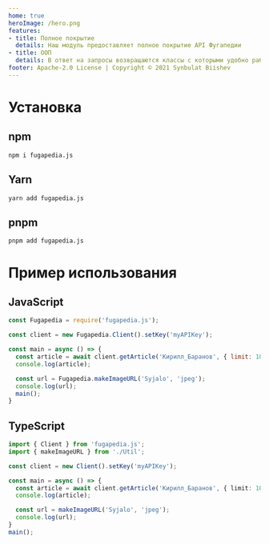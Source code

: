 ```yaml
---
home: true
heroImage: /hero.png
features:
- title: Полное покрытие
  details: Наш модуль предоставляет полное покрытие API Фугапедии
- title: ООП
  details: В ответ на запросы возвращаются классы с которыми удобно работать
footer: Apache-2.0 License | Copyright © 2021 Synbulat Biishev
---
```


# Установка
## npm
```
npm i fugapedia.js
```
## Yarn
```
yarn add fugapedia.js
```
## pnpm
```
pnpm add fugapedia.js
```

# Пример использования
## JavaScript
```js
const Fugapedia = require('fugapedia.js');

const client = new Fugapedia.Client().setKey('myAPIKey');

const main = async () => {
  const article = await client.getArticle('Кирилл_Баранов', { limit: 100 });
  console.log(article);

  const url = Fugapedia.makeImageURL('Syjalo', 'jpeg');
  console.log(url);
  main();
}
```
## TypeScript
```ts
import { Client } from 'fugapedia.js';
import { makeImageURL } from './Util';

const client = new Client().setKey('myAPIKey');

const main = async () => {
  const article = await client.getArticle('Кирилл_Баранов', { limit: 100 });
  console.log(article);

  const url = makeImageURL('Syjalo', 'jpeg');
  console.log(url);
}
main();
```
